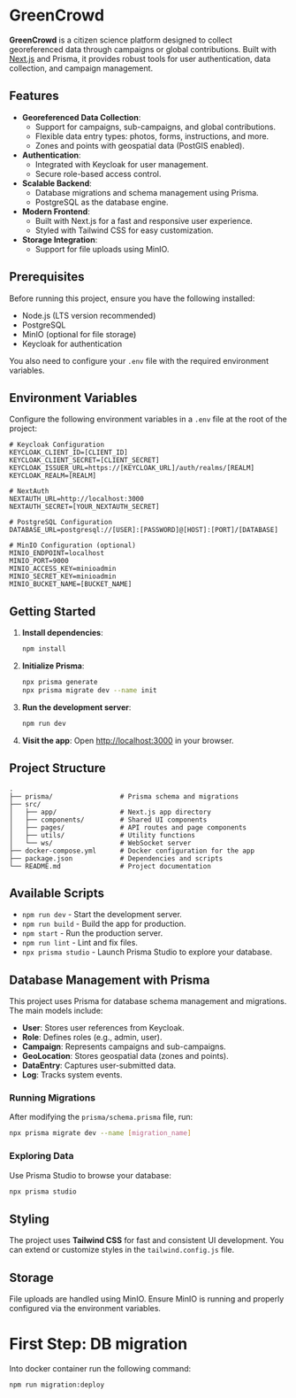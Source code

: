 # GreenCrowd

**GreenCrowd** is a citizen science platform designed to collect georeferenced data through campaigns or global contributions. Built with [Next.js](https://nextjs.org/) and Prisma, it provides robust tools for user authentication, data collection, and campaign management.

## Features

- **Georeferenced Data Collection**:
  - Support for campaigns, sub-campaigns, and global contributions.
  - Flexible data entry types: photos, forms, instructions, and more.
  - Zones and points with geospatial data (PostGIS enabled).
- **Authentication**:
  - Integrated with Keycloak for user management.
  - Secure role-based access control.
- **Scalable Backend**:
  - Database migrations and schema management using Prisma.
  - PostgreSQL as the database engine.
- **Modern Frontend**:
  - Built with Next.js for a fast and responsive user experience.
  - Styled with Tailwind CSS for easy customization.
- **Storage Integration**:
  - Support for file uploads using MinIO.

## Prerequisites

Before running this project, ensure you have the following installed:

- Node.js (LTS version recommended)
- PostgreSQL
- MinIO (optional for file storage)
- Keycloak for authentication

You also need to configure your `.env` file with the required environment variables.

## Environment Variables

Configure the following environment variables in a `.env` file at the root of the project:

```
# Keycloak Configuration
KEYCLOAK_CLIENT_ID=[CLIENT_ID]
KEYCLOAK_CLIENT_SECRET=[CLIENT_SECRET]
KEYCLOAK_ISSUER_URL=https://[KEYCLOAK_URL]/auth/realms/[REALM]
KEYCLOAK_REALM=[REALM]

# NextAuth
NEXTAUTH_URL=http://localhost:3000
NEXTAUTH_SECRET=[YOUR_NEXTAUTH_SECRET]

# PostgreSQL Configuration
DATABASE_URL=postgresql://[USER]:[PASSWORD]@[HOST]:[PORT]/[DATABASE]

# MinIO Configuration (optional)
MINIO_ENDPOINT=localhost
MINIO_PORT=9000
MINIO_ACCESS_KEY=minioadmin
MINIO_SECRET_KEY=minioadmin
MINIO_BUCKET_NAME=[BUCKET_NAME]
```

## Getting Started

1. **Install dependencies**:

   ```bash
   npm install
   ```

2. **Initialize Prisma**:

   ```bash
   npx prisma generate
   npx prisma migrate dev --name init
   ```

3. **Run the development server**:

   ```bash
   npm run dev
   ```

4. **Visit the app**:
   Open [http://localhost:3000](http://localhost:3000) in your browser.

## Project Structure

```
.
├── prisma/                 # Prisma schema and migrations
├── src/
│   ├── app/                # Next.js app directory
│   ├── components/         # Shared UI components
│   ├── pages/              # API routes and page components
│   ├── utils/              # Utility functions
│   └── ws/                 # WebSocket server
├── docker-compose.yml      # Docker configuration for the app
├── package.json            # Dependencies and scripts
└── README.md               # Project documentation
```

## Available Scripts

- `npm run dev` - Start the development server.
- `npm run build` - Build the app for production.
- `npm start` - Run the production server.
- `npm run lint` - Lint and fix files.
- `npx prisma studio` - Launch Prisma Studio to explore your database.

## Database Management with Prisma

This project uses Prisma for database schema management and migrations. The main models include:

- **User**: Stores user references from Keycloak.
- **Role**: Defines roles (e.g., admin, user).
- **Campaign**: Represents campaigns and sub-campaigns.
- **GeoLocation**: Stores geospatial data (zones and points).
- **DataEntry**: Captures user-submitted data.
- **Log**: Tracks system events.

### Running Migrations

After modifying the `prisma/schema.prisma` file, run:

```bash
npx prisma migrate dev --name [migration_name]
```

### Exploring Data

Use Prisma Studio to browse your database:

```bash
npx prisma studio
```

## Styling

The project uses **Tailwind CSS** for fast and consistent UI development. You can extend or customize styles in the `tailwind.config.js` file.

## Storage

File uploads are handled using MinIO. Ensure MinIO is running and properly configured via the environment variables.

# First Step: DB migration

Into docker container run the following command:

```bash
npm run migration:deploy
```
